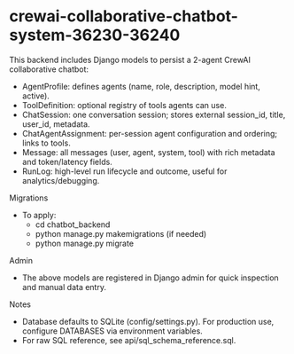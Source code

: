 # crewai-collaborative-chatbot-system-36230-36240

This backend includes Django models to persist a 2-agent CrewAI collaborative chatbot:

- AgentProfile: defines agents (name, role, description, model hint, active).
- ToolDefinition: optional registry of tools agents can use.
- ChatSession: one conversation session; stores external session_id, title, user_id, metadata.
- ChatAgentAssignment: per-session agent configuration and ordering; links to tools.
- Message: all messages (user, agent, system, tool) with rich metadata and token/latency fields.
- RunLog: high-level run lifecycle and outcome, useful for analytics/debugging.

Migrations
- To apply: 
  - cd chatbot_backend
  - python manage.py makemigrations (if needed)
  - python manage.py migrate

Admin
- The above models are registered in Django admin for quick inspection and manual data entry.

Notes
- Database defaults to SQLite (config/settings.py). For production use, configure DATABASES via environment variables.
- For raw SQL reference, see api/sql_schema_reference.sql.
